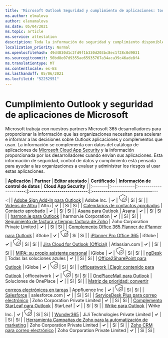 ```yaml
---
title: 'Microsoft Outlook Seguridad y cumplimiento de aplicaciones: todas las aplicaciones'
ms.author: elmalova
author: elenamalova
ms.date: 05/04/2021
ms.topic: article
ms.service: attestation
description: Toda la información de seguridad y cumplimiento disponible para todas las aplicaciones Outlook Microsoft.
localization_priority: Normal
ms.openlocfilehash: 49d4830d1c2fd9f1b330d203bc8ec1f28c0d9031
ms.sourcegitcommit: 50bd8e07d9355ae65935767a34aca39c46ade8f4
ms.translationtype: MT
ms.contentlocale: es-ES
ms.lasthandoff: 05/06/2021
ms.locfileid: "52252951"
---
```

# <a name="microsoft-outlook-app-security-and-compliance"></a>Cumplimiento Outlook y seguridad de aplicaciones de Microsoft

Microsoft trabaja con nuestros partners Microsoft 365 desarrolladores para proporcionar la información que las organizaciones necesitan para acelerar e informar a las decisiones sobre Outlook aplicaciones y complementos que usan. La información se complementa con datos del catálogo de aplicaciones de [Microsoft Cloud App Security](https://www.microsoft.com/en-us/enterprise-mobility-security/cloud-app-security) y la información proporcionada por los desarrolladores cuando envían sus aplicaciones. Esta información de seguridad, control de datos y cumplimiento está pensada para ayudar a las organizaciones a evaluar y administrar los riesgos al usar estas aplicaciones.

| **Aplicación** | **Partner** | **Editor atestado** | **Certificado** | **Información de control de datos** | **Cloud App Security** |
|:--------|:------------|:----------------------:|:-----------------------------:|:----------------------------------:|
| [Adobe Sign Add-In para Outlook](./adobe-inc-sign-add-in-for-outlook.md) | Adobe Inc. | **✓** | <img alt="Certified application badge" src="../media/certified-badge.png" height="25" width="25" /> | Sí | Sí |
| [Vídeos de Altru](./altru-videos.md) | Altru | **✓** |  | Sí | Sí |
| [Calendarios de contactos aprobados](./approved-contact-calendars.md) | Contacto aprobado | **✓** |  | Sí | Sí |
| [Asana para Outlook](./asana-for-outlook.md) | Asana | **✓** |  | Sí | Sí |
| [harmon.ie para Outlook](./harmonie-corporation-for-outlook.md) | harmon.ie Corporation | **✓** |  | Sí | Sí |
| [Seguimiento de factura y tiempo: factura de Zoho](./zoho-corporation-private-limited-invoice-and-time-tracking.md) | Zoho Corporation Private Limited | **✓** |  | Sí | Sí |
| [Complemento Office 365 Planner de iPlanner para Outlook](./iglobe-iplanner-office-365-planner-add-in-for-outlook.md) | iGlobe | **✓** | <img alt="Certified application badge" src="../media/certified-badge.png" height="25" width="25" /> | Sí | Sí |
| [iPlanner Pro Office 365](./iglobe-iplanner-pro-office-365.md) | iGlobe | **✓** | <img alt="Certified application badge" src="../media/certified-badge.png" height="25" width="25" /> | Sí | Sí |
| [Jira Cloud for Outlook (Official)](./atlassiancom-jira-cloud-for-outlook-official.md) | Atlassian.com | **✓** |  | Sí | Sí |
| [MIPA: su propio asistente personal](./iglobe-mipa-your-own-personal-assistant.md) | iGlobe | **✓** | <img alt="Certified application badge" src="../media/certified-badge.png" height="25" width="25" /> | Sí | Sí |
| [ngDesk](./all-blue-solutions-ngdesk.md) | Todas las soluciones azules | **✓** |  | Sí | Sí |
| [Office2SharePoint para Outlook](./iglobe-office2sharepoint-for-outlook.md) | iGlobe | **✓** | <img alt="Certified application badge" src="../media/certified-badge.png" height="25" width="25" /> | Sí | Sí |
| [officeatwork | Elegir contenido para Outlook](./officeatwork-officeatworkcontent-chooser-for-outlook.md) | officeatwork | **✓** | <img alt="Certified application badge" src="../media/certified-badge.png" height="25" width="25" /> | Sí | Sí |
| [OnePlaceMail para Outlook](./oneplace-solutions-oneplacemail-for-outlook.md) | Soluciones de OnePlace | **✓** |  | Sí | Sí |
| [Matriz de prioridad: convertir correos electrónicos en tareas](./appfluence-inc-priority-matrix-turn-emails-into-tasks.md) | Appfluence Inc | **✓** | <img alt="Certified application badge" src="../media/certified-badge.png" height="25" width="25" /> | Sí | Sí |
| [Salesforce](./salesforcecom-salesforce.md) | salesforce.com | **✓** |  | Sí | Sí |
| [ServiceDesk Plus para correo electrónico](./zoho-corporation-private-limited-servicedesk-plus-for-email.md) | Zoho Corporation Private Limited | **✓** |  | Sí | Sí |
| [Complemento StarLeaf para Outlook](./starleaf-add-in-for-outlook.md) | StarLeaf | **✓** |  | Sí | Sí |
| [Wrike para Outlook](./wrike-inc-for-outlook.md) | Wrike Inc. | **✓** | <img alt="Certified application badge" src="../media/certified-badge.png" height="25" width="25" /> | Sí | Sí |
| [Wunder365](./jiji-technologies-private-limited-wunder365.md) | JiJi Technologies Private Limited | **✓** |  | Sí | Sí |
| [Herramienta Campañas de Zoho para la automatización de marketing](./zoho-corporation-private-limited-campaigns-tool-for-marketing-automation.md) | Zoho Corporation Private Limited | **✓** |  | Sí | Sí |
| [Zoho CRM para correo electrónico](./zoho-corporation-private-limited-crm-for-email.md) | Zoho Corporation Private Limited | **✓** |  | Sí | Sí |
